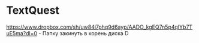 # TextQuest
https://www.dropbox.com/sh/uw84i7phq9d6ayp/AADO_kgEQ7n5p4qIYb7TuE5ma?dl=0 - Папку закинуть в корень диска D
